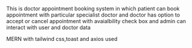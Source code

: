 This is doctor appointment booking system in which patient can book appointment with particular specialist doctor and doctor has option to accept or cancel appointment with avaialbility check box and admin can interact with user and doctor data

MERN with tailwind css,toast and axios used
